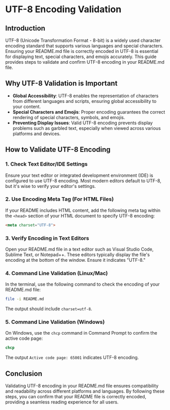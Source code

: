 # UTF-8 Encoding Validation

## Introduction

UTF-8 (Unicode Transformation Format - 8-bit) is a widely used character encoding standard that supports various languages and special characters. Ensuring your README.md file is correctly encoded in UTF-8 is essential for displaying text, special characters, and emojis accurately. This guide provides steps to validate and confirm UTF-8 encoding in your README.md file.

## Why UTF-8 Validation is Important

- **Global Accessibility**: UTF-8 enables the representation of characters from different languages and scripts, ensuring global accessibility to your content.
- **Special Characters and Emojis**: Proper encoding guarantees the correct rendering of special characters, symbols, and emojis.
- **Preventing Display Issues**: Valid UTF-8 encoding prevents display problems such as garbled text, especially when viewed across various platforms and devices.

## How to Validate UTF-8 Encoding

### 1. **Check Text Editor/IDE Settings**

Ensure your text editor or integrated development environment (IDE) is configured to use UTF-8 encoding. Most modern editors default to UTF-8, but it's wise to verify your editor's settings.

### 2. **Use Encoding Meta Tag (For HTML Files)**

If your README includes HTML content, add the following meta tag within the `<head>` section of your HTML document to specify UTF-8 encoding:

```html
<meta charset="UTF-8">
```

### 3. **Verify Encoding in Text Editors**

Open your README.md file in a text editor such as Visual Studio Code, Sublime Text, or Notepad++. These editors typically display the file's encoding at the bottom of the window. Ensure it indicates "UTF-8."

### 4. **Command Line Validation (Linux/Mac)**

In the terminal, use the following command to check the encoding of your README.md file:

```sh
file -i README.md
```

The output should include `charset=utf-8`.

### 5. **Command Line Validation (Windows)**

On Windows, use the `chcp` command in Command Prompt to confirm the active code page:

```cmd
chcp
```

The output `Active code page: 65001` indicates UTF-8 encoding.

## Conclusion

Validating UTF-8 encoding in your README.md file ensures compatibility and readability across different platforms and languages. By following these steps, you can confirm that your README file is correctly encoded, providing a seamless reading experience for all users.
